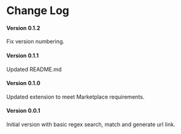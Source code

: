 # Change Log
#### Version 0.1.2
Fix version numbering.

#### Version 0.1.1
Updated README.md

#### Version 0.1.0
Updated extension to meet Marketplace requirements.

#### Version 0.0.1
Initial version with basic regex search, match and generate url link.
